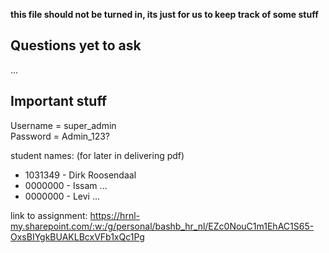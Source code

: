 **this file should not be turned in, its just for us to keep track of some stuff**

## Questions yet to ask
...

## Important stuff
Username = super_admin  
Password = Admin_123?

student names: (for later in delivering pdf)
- 1031349 - Dirk Roosendaal
- 0000000 - Issam ...
- 0000000 - Levi ...

link to assignment: https://hrnl-my.sharepoint.com/:w:/g/personal/bashb_hr_nl/EZc0NouC1m1EhAC1S65-OxsBIYgkBUAKLBcxVFb1xQc1Pg
